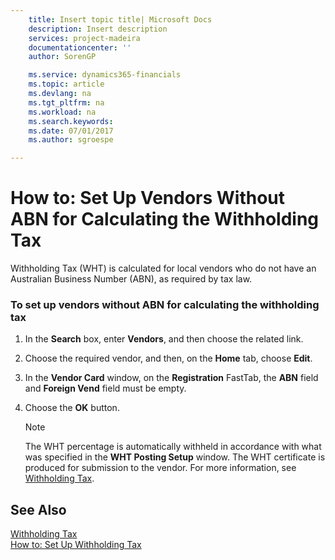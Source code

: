 ```yaml
---
    title: Insert topic title| Microsoft Docs
    description: Insert description
    services: project-madeira
    documentationcenter: ''
    author: SorenGP

    ms.service: dynamics365-financials
    ms.topic: article
    ms.devlang: na
    ms.tgt_pltfrm: na
    ms.workload: na
    ms.search.keywords:
    ms.date: 07/01/2017
    ms.author: sgroespe

---
```

# How to: Set Up Vendors Without ABN for Calculating the Withholding Tax
Withholding Tax \(WHT\) is calculated for local vendors who do not have an Australian Business Number \(ABN\), as required by tax law.  
  
### To set up vendors without ABN for calculating the withholding tax  
  
1.  In the **Search** box, enter **Vendors**, and then choose the related link.  
  
2.  Choose the required vendor, and then, on the **Home** tab, choose **Edit**.  
  
3.  In the **Vendor Card** window, on the **Registration** FastTab, the **ABN** field and **Foreign Vend** field must be empty.  
  
4.  Choose the **OK** button.  
  
    > [!NOTE]  
    >  The WHT percentage is automatically withheld in accordance with what was specified in the **WHT Posting Setup** window. The WHT certificate is produced for submission to the vendor. For more information, see [Withholding Tax](withholding-tax.md).  
  
## See Also  
 [Withholding Tax](withholding-tax.md)   
 [How to: Set Up Withholding Tax](how-to-set-up-withholding-tax.md)
